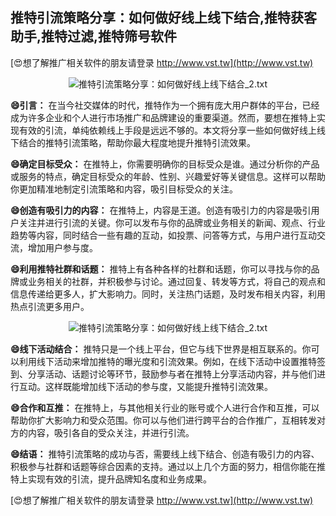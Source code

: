 ## **推特引流策略分享：如何做好线上线下结合,推特获客助手,推特过滤,推特筛号软件**

[😍想了解推广相关软件的朋友请登录 http://www.vst.tw](http://www.vst.tw)

 <center><img src="https://vst.tw/MP4/tuiguang/png/2.png" alt="推特引流策略分享：如何做好线上线下结合_2.txt"></center>

**😄引言：**
在当今社交媒体的时代，推特作为一个拥有庞大用户群体的平台，已经成为许多企业和个人进行市场推广和品牌建设的重要渠道。然而，要想在推特上实现有效的引流，单纯依赖线上手段是远远不够的。本文将分享一些如何做好线上线下结合的推特引流策略，帮助你最大程度地提升推特引流效果。

**😄确定目标受众：**
在推特上，你需要明确你的目标受众是谁。通过分析你的产品或服务的特点，确定目标受众的年龄、性别、兴趣爱好等关键信息。这样可以帮助你更加精准地制定引流策略和内容，吸引目标受众的关注。

**😄创造有吸引力的内容：**
在推特上，内容是王道。创造有吸引力的内容是吸引用户关注并进行引流的关键。你可以发布与你的品牌或业务相关的新闻、观点、行业趋势等内容，同时结合一些有趣的互动，如投票、问答等方式，与用户进行互动交流，增加用户参与度。

**😄利用推特社群和话题：**
推特上有各种各样的社群和话题，你可以寻找与你的品牌或业务相关的社群，并积极参与讨论。通过回复、转发等方式，将自己的观点和信息传递给更多人，扩大影响力。同时，关注热门话题，及时发布相关内容，利用热点引流更多用户。

 <center><img src="https://vst.tw/MP4/tuiguang/png/8.png" alt="推特引流策略分享：如何做好线上线下结合_2.txt"></center>

**😄线下活动结合：**
推特只是一个线上平台，但它与线下世界是相互联系的。你可以利用线下活动来增加推特的曝光度和引流效果。例如，在线下活动中设置推特签到、分享活动、话题讨论等环节，鼓励参与者在推特上分享活动内容，并与他们进行互动。这样既能增加线下活动的参与度，又能提升推特引流效果。

**😄合作和互推：**
在推特上，与其他相关行业的账号或个人进行合作和互推，可以帮助你扩大影响力和受众范围。你可以与他们进行跨平台的合作推广，互相转发对方的内容，吸引各自的受众关注，并进行引流。

**😄结语：**
推特引流策略的成功与否，需要线上线下结合、创造有吸引力的内容、积极参与社群和话题等综合因素的支持。通过以上几个方面的努力，相信你能在推特上实现有效的引流，提升品牌知名度和业务成果。

[😍想了解推广相关软件的朋友请登录 http://www.vst.tw](http://www.vst.tw)



